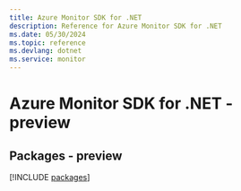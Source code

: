 ```yaml
---
title: Azure Monitor SDK for .NET
description: Reference for Azure Monitor SDK for .NET
ms.date: 05/30/2024
ms.topic: reference
ms.devlang: dotnet
ms.service: monitor
---
```

# Azure Monitor SDK for .NET - preview
## Packages - preview
[!INCLUDE [packages](monitor-index.md)]